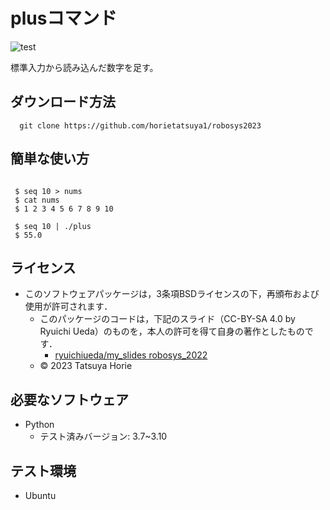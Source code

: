 # plusコマンド

![test](https://github.com/horietatsuya1/robosys2023/actions/workflows/test.yml/badge.svg)

標準入力から読み込んだ数字を足す。

## ダウンロード方法
```
  git clone https://github.com/horietatsuya1/robosys2023

```

## 簡単な使い方
```

 $ seq 10 > nums
 $ cat nums
 $ 1 2 3 4 5 6 7 8 9 10

```
```
 $ seq 10 | ./plus
 $ 55.0

```

## ライセンス

* このソフトウェアパッケージは，3条項BSDライセンスの下，再頒布および使用が許可されます．
  * このパッケージのコードは，下記のスライド（CC-BY-SA 4.0 by Ryuichi Ueda）のものを，本人の許可を得て自身の著作としたものです．
      * [ryuichiueda/my_slides robosys_2022](https://github.com/ryuichiueda/my_slides/tree/master/robosys_2022)
  * © 2023 Tatsuya Horie

## 必要なソフトウェア

* Python
  * テスト済みバージョン: 3.7~3.10

## テスト環境

* Ubuntu
